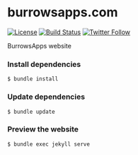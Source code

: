 # burrowsapps.com

[![License](https://img.shields.io/badge/License-Apache%202.0-blue.svg)](http://www.apache.org/licenses/LICENSE-2.0)
[![Build Status](https://travis-ci.org/jaredsburrows/burrowsapps.com.svg?branch=gh-pages)](https://travis-ci.org/jaredsburrows/burrowsapps.com)
[![Twitter Follow](https://img.shields.io/twitter/follow/jaredsburrows.svg?style=social)](https://twitter.com/jaredsburrows)

BurrowsApps website

### Install dependencies

    $ bundle install

### Update dependencies

    $ bundle update

### Preview the website

    $ bundle exec jekyll serve
